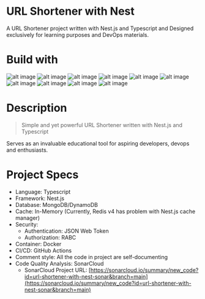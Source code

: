 # URL Shortener with Nest

A URL Shortener project written with Nest.js and Typescript and Designed exclusively for learning purposes and DevOps materials.

# Build with

![alt image](https://img.shields.io/badge/Node.js-43853D?style=for-the-badge&logo=node.js&logoColor=white) ![alt image](https://img.shields.io/badge/TypeScript-007ACC?style=for-the-badge&logo=typescript&logoColor=white) ![alt image](https://img.shields.io/badge/Jest-323330?style=for-the-badge&logo=Jest&logoColor=white) ![alt image](https://img.shields.io/badge/GitHub_Actions-2088FF?style=for-the-badge&logo=github-actions&logoColor=white) ![alt image](https://img.shields.io/badge/Sonar%20cloud-F3702A?style=for-the-badge&logo=sonarcloud&logoColor=white) ![alt image](https://img.shields.io/badge/Snyk-4C4A73?style=for-the-badge&logo=snyk&logoColor=white) ![alt image](https://img.shields.io/badge/json%20web%20tokens-323330?style=for-the-badge&logo=json-web-tokens&logoColor=pink) ![alt image](https://img.shields.io/badge/nestjs-%23E0234E.svg?style=for-the-badge&logo=nestjs&logoColor=white) ![alt image](https://img.shields.io/badge/pnpm-%234a4a4a.svg?style=for-the-badge&logo=pnpm&logoColor=f69220) ![alt image](https://img.shields.io/badge/Amazon%20DynamoDB-4053D6?style=for-the-badge&logo=Amazon%20DynamoDB&logoColor=white)

# Description

> Simple and yet powerful URL Shortener written with Nest.js and Typescript

Serves as an invaluable educational tool for aspiring developers, devops and enthusiasts.

# Project Specs

- Language: Typescript
- Framework: Nest.js
- Database: MongoDB/DynamoDB
- Cache: In-Memory (Currently, Redis v4 has problem with Nest.js cache manager)
- Security:
  - Authentication: JSON Web Token
  - Authorization: RABC
- Container: Docker
- CI/CD: GitHub Actions
- Comment style: All the code in project are self-documenting
- Code Quality Analysis: SonarCloud
  - SonarCloud Project URL: [https://sonarcloud.io/summary/new_code?id=url-shortener-with-nest-sonar&branch=main](https://sonarcloud.io/summary/new_code?id=url-shortener-with-nest-sonar&branch=main)
